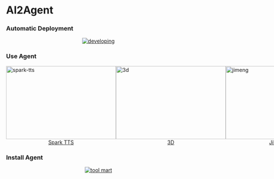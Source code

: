 # AI2Agent

###  Automatic Deployment

<div align="center">

[![developing](https://img.youtube.com/vi/r5VP8bDLD9s/0.jpg)](https://youtu.be/r5VP8bDLD9s)

</div>

###  Use Agent

<div style="display:flex;">
<div style="display:flex; justify-content: space-around;">
    <a href="https://youtu.be/b3Ym69arLGw" target="_blank">
        <img src="https://img.youtube.com/vi/b3Ym69arLGw/0.jpg" alt="spark-tts" style="width: 300px; height: 200px;">
        <div style="text-align:center">Spark TTS</div>
    </a>
    <a href="https://youtu.be/DhERLlXPK6I" target="_blank">
        <img src="https://img.youtube.com/vi/DhERLlXPK6I/0.jpg" alt="3d" style="width: 300px; height: 200px;">
        <div style="text-align:center">3D</div>
    </a>
    <a href="https://youtu.be/p4cl-FNlW8I" target="_blank">
        <img src="https://img.youtube.com/vi/p4cl-FNlW8I/0.jpg" alt="jimeng" style="width: 300px; height: 200px;">
        <div style="text-align:center">JiMengAI</div>
    </a>
</div>
</div>

### Install Agent

<div align="center">

[![tool mart](https://img.youtube.com/vi/x-q4Jc4Zukc/0.jpg)](https://youtu.be/x-q4Jc4Zukc)

</div>